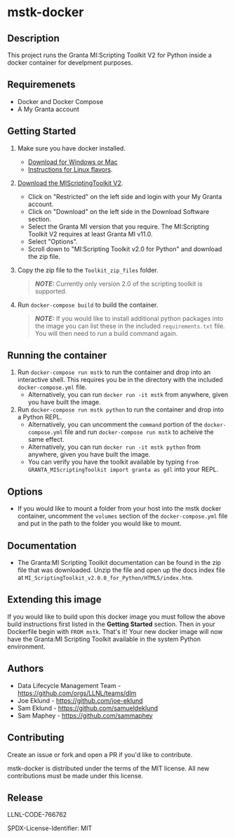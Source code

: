 # mstk-docker

## Description
This project runs the Granta MI:Scripting Toolkit V2 for Python inside a docker container for develpment purposes.


## Requiremenets
- Docker and Docker Compose
- A My Granta account

## Getting Started

1. Make sure you have docker installed.
    - [Download for Windows or Mac](https://www.docker.com/products/docker-desktop)
    - [Instructions for Linux flavors](https://docs.docker.com/install/).
1. [Download the MIScriptingToolkit V2](https://grantadesign.com/industry/support/).
    - Click on "Restricted" on the left side and login with your My Granta account.
    - Click on "Download" on the left side in the Download Software section.
    - Select the Granta MI version that you require. The MI:Scripting Toolkit V2 requires  at least Granta MI v11.0.
    - Select "Options".
    - Scroll down to "MI:Scripting Toolkit v2.0 for Python" and download the zip file.
1. Copy the zip file to the `Toolkit_zip_files` folder. 
    > **_NOTE:_** Currently only version 2.0 of the scripting toolkit is supported.

1. Run `docker-compose build` to build the container.
    > **_NOTE:_** If you would like to install additional python packages into the image you can list these in the included `requirements.txt` file. You will then need to run a build command again.

## Running the container

1. Run `docker-compose run mstk` to run the container and drop into an interactive shell. This requires you be in the directory with the included `docker-compose.yml` file. 
    - Alternatively, you can run `docker run -it mstk` from anywhere, given you have built the image.
1. Run `docker-compose run mstk python` to run the container and drop into a Python REPL. 
    - Alternatively, you can uncomment the `command` portion of the `docker-compose.yml` file and run `docker-compose run mstk` to acheive the same effect.
    - Alternatively, you can run `docker run -it mstk python` from anywhere, given you have built the image.
    - You can verify you have the toolkit available by typing `from GRANTA_MIScriptingToolkit import granta as gdl` into your REPL.

## Options

- If you would like to mount a folder from your host into the mstk docker container, uncomment the `volumes` section of the `docker-compose.yml` file and put in the path to the folder you would like to mount.

## Documentation

- The Granta:MI Scripting Toolkit documentation can be found in the zip file that was downloaded. Unzip the file and open up the docs index file at `MI_ScriptingToolkit_v2.0.0_for_Python/HTML5/index.htm`.

## Extending this image

If you would like to build upon this docker image you must follow the above build instructions first listed in the **Getting Started** section. Then in your Dockerfile begin with `FROM mstk`. That's it! Your new docker image will now have the Granta:MI Scripting Toolkit available in the system Python environment.

## Authors
- Data Lifecycle Management Team - https://github.com/orgs/LLNL/teams/dlm
- Joe Eklund - https://github.com/joe-eklund
- Sam Eklund - https://github.com/samueldeklund
- Sam Maphey - https://github.com/sammaphey 

## Contributing

Create an issue or fork and open a PR if you'd like to contribute.

mstk-docker is distributed under the terms of the MIT license. All new
contributions must be made under this license.

## Release

LLNL-CODE-766762

SPDX-License-Identifier: MIT